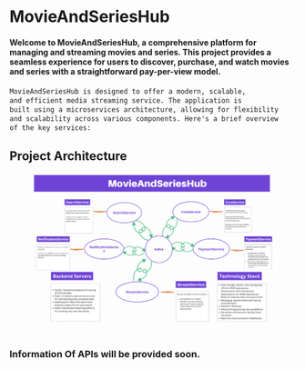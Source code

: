 # MovieAndSeriesHub

#### Welcome to MovieAndSeriesHub, a comprehensive platform for managing and streaming movies and series. This project provides a seamless experience for users to discover, purchase, and watch movies and series with a straightforward pay-per-view model.

```text
MovieAndSeriesHub is designed to offer a modern, scalable, 
and efficient media streaming service. The application is 
built using a microservices architecture, allowing for flexibility 
and scalability across various components. Here's a brief overview 
of the key services:
```

## Project Architecture 
![](./project_architecture.png)

### Information Of APIs will be provided soon.
